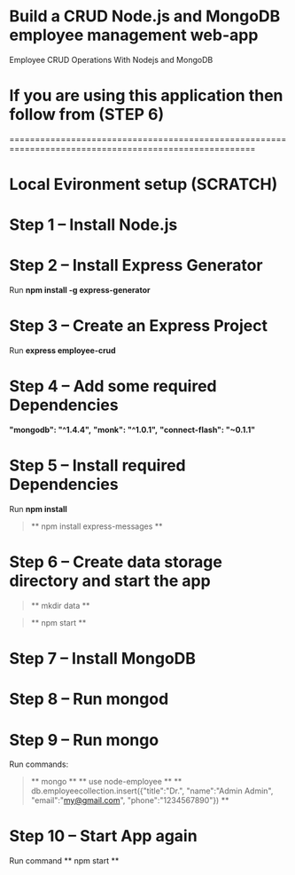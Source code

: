 # Build a CRUD Node.js and MongoDB employee management web-app

Employee CRUD Operations With Nodejs and MongoDB

# If you are using this application then follow from (STEP 6)
======================================================================================================

# Local Evironment setup (SCRATCH)

# Step 1 – Install Node.js


# Step 2 – Install Express Generator
Run **npm install -g express-generator**

# Step 3 – Create an Express Project
Run **express employee-crud**

# Step 4 – Add some required Dependencies
**"mongodb": "^1.4.4",**
**"monk": "^1.0.1",**
**"connect-flash": "~0.1.1"**

# Step 5 – Install required Dependencies
Run **npm install**

> ** npm install express-messages **

# Step 6 – Create data storage directory and start the app

> ** mkdir data **

> ** npm start **

# Step 7 – Install MongoDB



# Step 8 – Run mongod


# Step 9 – Run mongo

Run commands: 
> ** mongo **
> ** use node-employee **
> ** db.employeecollection.insert({"title":"Dr.", "name":"Admin Admin", "email":"my@gmail.com", "phone":"1234567890"}) **

# Step 10 – Start App again
Run command ** npm start **


